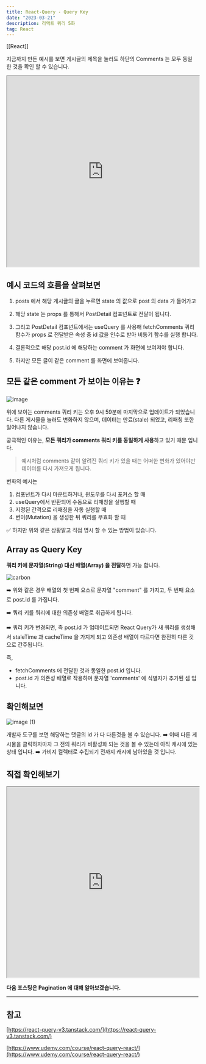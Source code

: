 ```yaml
---
title: React-Query - Query Key
date: "2023-03-21"
description: 리액트 쿼리 5화
tag: React
---
```

[[React]]

지금까지 만든 예시를 보면 게시글의 제목을 눌러도 하단의 Comments 는 모두 동일 한 것을 확인 할 수 있습니다.

<iframe
    src="https://codesandbox.io/embed/react-query-4-ed528u?fontsize=14&hidenavigation=1&theme=dark"
    width="100%"
    height="500px"
></iframe>

## 예시 코드의 흐름을 살펴보면

1. posts 에서 해당 게시글의 글을 누르면 state 의 값으로 post 의 data 가 들어가고

2. 해당 state 는 props 를 통해서 PostDetail 컴포넌트로 전달이 됩니다.

3. 그리고 PostDetail 컴포넌트에서는 useQuery 를 사용해 fetchComments 쿼리 함수가 props 로 전달받은 속성 중 id 값을 인수로 받아 비동기 함수를 실행 합니다.

4. 결론적으로 해당 post.id 에 해당하는 comment 가 화면에 보여져야 합니다.

5. 하지만 모든 글이 같은 comment 를 화면에 보여줍니다.

## 모든 같은 comment 가 보이는 이유는 ❓

![image](https://user-images.githubusercontent.com/87301268/226221498-e7ff5382-b8da-4979-ba81-24cf32b502cf.gif)

위에 보이는 comments 쿼리 키는 오후 9시 59분에 마지막으로 업데이트가 되었습니다.
다른 게시물을 눌러도 변화하지 않으며, 데이터는 만료(stale) 되었고, 리패칭 또한 일어나지 않습니다.

궁극적인 이유는, **모든 쿼리가 comments 쿼리 키를 동일하게 사용**하고 있기 때문 입니다.

> 예시처럼 comments 같이 알려진 쿼리 키가 있을 때는 어떠한 변화가 있어야만 데이터를 다시 가져오게 됩니다.

변화의 예시는

1. 컴포넌트가 다시 마운트하거나, 윈도우를 다시 포커스 할 때
2. useQuery에서 반환되어 수동으로 리패칭을 실행할 때
3. 지정된 간격으로 리패칭을 자동 실행할 때
4. 변이(Mutation) 을 생성한 뒤 쿼리를 무효화 할 때

✅ 하지만 위와 같은 상황말고 직접 명시 할 수 있는 방법이 있습니다.

## Array as Query Key

**쿼리 키에 문자열(String) 대신 배열(Array) 을 전달**하면 가능 합니다.

![carbon](https://user-images.githubusercontent.com/87301268/226222357-7d18570d-6ac9-48de-bc2e-753d38aa11ab.png)

➡️ 위와 같은 경우 배열의 첫 번째 요소로 문자열 "comment" 를 가지고, 두 번째 요소로 post.id 를 가집니다.

➡️ 쿼리 키를 쿼리에 대한 의존성 배열로 취급하게 됩니다.

➡️ 쿼리 키가 변경되면, 즉 post.id 가 업데이트되면 React Query가 새 쿼리를 생성해서 staleTime 과 cacheTime 을 가지게 되고 의존성 배열이 다르다면 완전히 다른 것으로 간주됩니다.

즉,

-   fetchComments 에 전달한 것과 동일한 post.id 입니다.
-   post.id 가 의존성 배열로 작용하며 문자열 'comments' 에 식별자가 추가된 셈 입니다.

## 확인해보면

![image (1)](https://user-images.githubusercontent.com/87301268/226223260-d35a3703-9a4f-48bf-a968-f74cbe55923e.gif)

개발자 도구를 보면 해당하는 댓글의 id 가 다 다른것을 볼 수 있습니다.
➡️ 이때 다른 게시물을 클릭하자마자 그 전의 쿼리가 비활성화 되는 것을 볼 수 있는데 아직 캐시에 있는 상태 입니다.
➡️ 가비지 컬렉터로 수집되기 전까지 캐시에 남아있을 것 입니다.

## 직접 확인해보기

<iframe
    src="https://codesandbox.io/embed/react-query-5-bw9o25?fontsize=14&hidenavigation=1&theme=dark"
    width="100%"
    height="500px"
></iframe>

**다음 포스팅은 Pagination 에 대해 알아보겠습니다.**

---

## 참고

[https://react-query-v3.tanstack.com/](https://react-query-v3.tanstack.com/)

[https://www.udemy.com/course/react-query-react/](https://www.udemy.com/course/react-query-react/)
